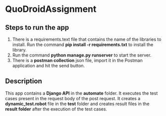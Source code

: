 # QuoDroidAssignment

## Steps to run the app
1. There is a requirements.text file that contains the name of the libraries to install. Run the command **pip install -r requirements.txt** to install the library.
2. Run the command **python manage.py runserver** to start the server.
3. There is a **postman collection** json file, import it in the Postman application and hit the send button.

## Description
This app contains a **Django API** in the **automate** folder. It executes the test cases present in the request body of the post request. It creates a **dynamic_test.robot** file in the **test** folder and creates result files in the **result folder** after the execution of the test cases.
